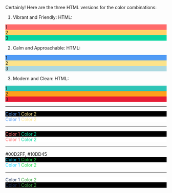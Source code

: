 Certainly! Here are the three HTML versions for the color combinations:

1. Vibrant and Friendly:
HTML:

<div style="background-color: #FF6B6B;">1</div>
<div style="background-color: #FFD166;">2</div>
<div style="background-color: #06D6A0;">3</div>


2. Calm and Approachable:
HTML:

<div style="background-color: #509BF5;">1</div>
<div style="background-color: #FCE38A;">2</div>
<div style="background-color: #AED9E0;">3</div>


3. Modern and Clean:
HTML:

<div style="background-color: #2EC4B6;">1</div>
<div style="background-color: #FF9F1C;">2</div>
<div style="background-color: #E71D36;">3</div>


<hr>

<div style="background-color: black;">
  <span style="color: #509BF5;">Color 1</span>
  <span style="color: #FCE38A;">Color 2</span>
</div>

<div style="background-color: white;">
  <span style="color: #509BF5;">Color 1</span>
  <span style="color: #FCE38A;">Color 2</span>
</div>

<hr>

<div style="background-color: black;">
  <span style="color: #FF6B6B;">Color 1</span>
  <span style="color: #06D6A0;">Color 2</span>
</div>


<div style="background-color: white;">
  <span style="color: #FF6B6B;">Color 1</span>
  <span style="color: #06D6A0;">Color 2</span>
</div>



<hr>
#00D2FF, #10DD45

<div style="background-color: black;">
  <span style="color: #00D2FF;">Color 1</span>
  <span style="color: #10DD45;">Color 2</span>
</div>


<div style="background-color: white;">
  <span style="color: #00D2FF;">Color 1</span>
  <span style="color: #10DD45;">Color 2</span>
</div>



<hr>

<div style="background-color: white;">
  <span style="color: #1e355e;">Color 1</span>
  <span style="color: #3fac48;">Color 2</span>
</div>


<div style="background-color: black;">
  <span style="color: #1e355e;">Color 1</span>
  <span style="color: #3fac48;">Color 2</span>
</div>
